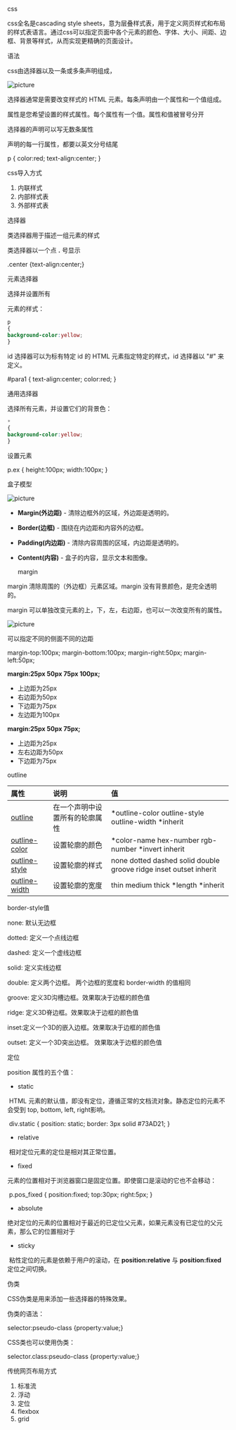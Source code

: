 css

css全名是cascading style sheets，意为层叠样式表，用于定义网页样式和布局的样式表语言。通过css可以指定页面中各个元素的颜色、字体、大小、间距、边框、背景等样式，从而实现更精确的页面设计。

语法

css由选择器以及一条或多条声明组成，

![picture](https://www.runoob.com/wp-content/uploads/2013/07/632877C9-2462-41D6-BD0E-F7317E4C42AC.jpg)

选择器通常是需要改变样式的 HTML 元素。每条声明由一个属性和一个值组成。

属性是您希望设置的样式属性。每个属性有一个值。属性和值被冒号分开

选择器的声明可以写无数条属性

声明的每一行属性，都要以英文分号结尾

p {    color:red;    text-align:center; }

css导入方式

1. 内联样式
2. 内部样式表
3. 外部样式表

选择器

类选择器用于描述一组元素的样式

类选择器以一个点 **.** 号显示

.center {text-align:center;}



元素选择器

选择并设置所有 <p> 元素的样式：

```css
p
{ 
background-color:yellow;
}
```



id 选择器可以为标有特定 id 的 HTML 元素指定特定的样式，id 选择器以 "#" 来定义。

\#para1 {    text-align:center;    color:red; }



通用选择器

选择所有元素，并设置它们的背景色：

```css
*
{ 
background-color:yellow;
}
```

设置元素

p.ex
{
	height:100px;
	width:100px;
}

盒子模型



![picture](https://www.runoob.com/images/box-model.gif)



- **Margin(外边距)** - 清除边框外的区域，外边距是透明的。

- **Border(边框)** - 围绕在内边距和内容外的边框。

- **Padding(内边距)** - 清除内容周围的区域，内边距是透明的。

- **Content(内容)** - 盒子的内容，显示文本和图像。

   margin

margin 清除周围的（外边框）元素区域。margin 没有背景颜色，是完全透明的。

margin 可以单独改变元素的上，下，左，右边距，也可以一次改变所有的属性。

![picture](https://www.runoob.com/wp-content/uploads/2013/08/VlwVi.png)

可以指定不同的侧面不同的边距

margin-top:100px; margin-bottom:100px; margin-right:50px; margin-left:50px;

 **margin:25px 50px 75px 100px;**

- 上边距为25px
- 右边距为50px
- 下边距为75px
- 左边距为100px

**margin:25px 50px 75px;**

- 上边距为25px
- 左右边距为50px
- 下边距为75px

outline

| 属性                                                         | 说明                           | 值                                                           |
| :----------------------------------------------------------- | :----------------------------- | :----------------------------------------------------------- |
| [outline](https://www.runoob.com/cssref/pr-outline.html)     | 在一个声明中设置所有的轮廓属性 | *outline-color outline-style outline-width *inherit          |
| [outline-color](https://www.runoob.com/cssref/pr-outline-color.html) | 设置轮廓的颜色                 | *color-name hex-number rgb-number *invert inherit            |
| [outline-style](https://www.runoob.com/cssref/pr-outline-style.html) | 设置轮廓的样式                 | none dotted dashed solid double groove ridge inset outset inherit |
| [outline-width](https://www.runoob.com/cssref/pr-outline-width.html) | 设置轮廓的宽度                 | thin medium thick *length *inherit                           |

border-style值

none: 默认无边框

dotted: 定义一个点线边框

dashed: 定义一个虚线边框

solid: 定义实线边框

double: 定义两个边框。 两个边框的宽度和 border-width 的值相同

groove: 定义3D沟槽边框。效果取决于边框的颜色值

ridge: 定义3D脊边框。效果取决于边框的颜色值

inset:定义一个3D的嵌入边框。效果取决于边框的颜色值

outset: 定义一个3D突出边框。 效果取决于边框的颜色值

定位

position 属性的五个值：

- static

​        HTML 元素的默认值，即没有定位，遵循正常的文档流对象。静态定位的元素不会受到 top, bottom, left, right影响。

​         div.static {    position: static;    border: 3px solid #73AD21; }

- relative

​       相对定位元素的定位是相对其正常位置。

- fixed

​      元素的位置相对于浏览器窗口是固定位置。即使窗口是滚动的它也不会移动：

​       p.pos_fixed {    position:fixed;    top:30px;    right:5px; }

- absolute

​        绝对定位的元素的位置相对于最近的已定位父元素，如果元素没有已定位的父元素，那么它的位置相对于<html>

- sticky

​       粘性定位的元素是依赖于用户的滚动，在 **position:relative** 与 **position:fixed** 定位之间切换。

伪类

CSS伪类是用来添加一些选择器的特殊效果。

伪类的语法：

selector:pseudo-class {property:value;}

CSS类也可以使用伪类：

selector.class:pseudo-class {property:value;}

传统网页布局方式

1. 标准流
2. 浮动
3. 定位
4. flexbox
5. grid

